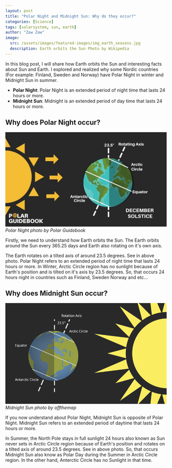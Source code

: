 ```yaml
---
layout: post
title: "Polar Night and Midnight Sun: Why do they occur?"
categories: [Science]
tags: [solarsystem, sun, earth]
author: "Zaw Zaw"
image:
  src: /assets/images/featured-images/img_earth_seasons.jpg
  description: Earth orbits the Sun Photo by Wikipedia
---
```


In this blog post, I will share how Earth orbits the Sun and interesting facts about Sun and Earth.
I explored and realized why some Nordic countries (For example: Finland, Sweden and Norway) have Polar Night in winter and Midnight Sun in summer.

- **Polar Night**: Polar Night is an extended period of night time that lasts 24 hours or more.
- **Midnight Sun**: Midnight is an extended period of day time that lasts 24 hours or more.

## Why does Polar Night occur?

![Image](/assets/images/featured-images/img_polar_night.jpg)
_Polar Night photo by Polar Guidebook_

Firstly, we need to understand how Earth orbits the Sun. The Earth orbits around the Sun every 365.25 days and Earth also rotating on it's own axis.

The Earth rotates on a tilted axis of around 23.5 degrees. See in above photo. Polar Night refers to an extended period of night time that lasts 24 hours or more. In Winter, Arctic Circle region has no sunlight because of Earth's position and is tilted on it's axis by 23.5 degrees. So, that occurs 24 hours night in countries such as Finland, Sweden Norway and etc...

## Why does Midnight Sun occur?

![Image](/assets/images/featured-images/img_midnight_sun.png)
_Midnight Sun photo by offthemap_

If you now understand about Polar Night, Midnight Sun is opposite of Polar Night. Midnight Sun refers to an extended period of daytime that lasts 24 hours or more.

In Summer, the North Pole stays in full sunlight 24 hours also known as Sun never sets in Arctic Circle region because of Earth's position and rotates on a tilted axis of around 23.5 degrees. See in above photo. So, that occurs Midnight Sun also know as Polar Day during the Summer in Arctic Circle region. In the other hand, Anterctic Circle has no Sunlight in that time.

